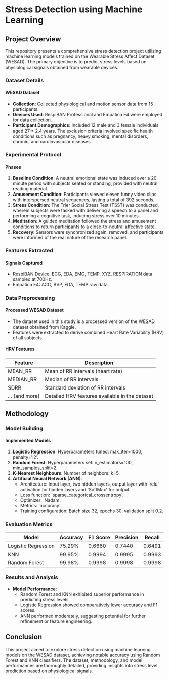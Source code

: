 # Stress Detection using Machine Learning

## Project Overview

This repository presents a comprehensive stress detection project utilizing machine learning models trained on the Wearable Stress Affect Dataset (WESAD). The primary objective is to predict stress levels based on physiological signals obtained from wearable devices.

### Dataset Details

#### WESAD Dataset
- **Collection**: Collected physiological and motion sensor data from 15 participants.
- **Devices Used**: RespiBAN Professional and Empatica E4 were employed for data collection.
- **Participant Demographics**: Included 12 male and 3 female individuals aged 27 ± 2.4 years. The exclusion criteria involved specific health conditions such as pregnancy, heavy smoking, mental disorders, chronic, and cardiovascular diseases.

### Experimental Protocol

#### Phases
1. **Baseline Condition**: A neutral emotional state was induced over a 20-minute period with subjects seated or standing, provided with neutral reading material.
2. **Amusement Condition**: Participants viewed eleven funny video clips with interspersed neutral sequences, lasting a total of 392 seconds.
3. **Stress Condition**: The Trier Social Stress Test (TSST) was conducted, wherein subjects were tasked with delivering a speech to a panel and performing a cognitive task, inducing stress over 10 minutes.
4. **Meditation**: A guided meditation followed the stress and amusement conditions to return participants to a close-to-neutral affective state.
5. **Recovery**: Sensors were synchronized again, removed, and participants were informed of the real nature of the research panel.

### Features Extracted

#### Signals Captured
- RespiBAN Device: ECG, EDA, EMG, TEMP, XYZ, RESPIRATION data sampled at 700Hz.
- Empatica E4: ACC, BVP, EDA, TEMP raw data.

### Data Preprocessing

#### Processed WESAD Dataset
- The dataset used in this study is a processed version of the WESAD dataset obtained from Kaggle.
- Features were extracted to derive combined Heart Rate Variability (HRV) of all subjects.

#### HRV Features

| Feature    | Description                          |
|------------|--------------------------------------|
| MEAN_RR    | Mean of RR intervals (heart rate)    |
| MEDIAN_RR  | Median of RR intervals                |
| SDRR       | Standard deviation of RR intervals    |
| ... (and more) | Detailed HRV features available in the dataset |

## Methodology

### Model Building

#### Implemented Models
1. **Logistic Regression**: Hyperparameters tuned: max_iter=1000, penalty='l2'.
2. **Random Forest**: Hyperparameters set: n_estimators=100, min_samples_split=2.
3. **K-Nearest Neighbours**: Number of neighbors: k=5.
4. **Artificial Neural Network (ANN)**:
   - Architecture: Input layer, two hidden layers, output layer with 'relu' activation for hidden layers and 'SoftMax' for output.
   - Loss function: 'sparse_categorical_crossentropy'.
   - Optimizer: 'Nadam'.
   - Metrics: 'accuracy'.
   - Training configuration: Batch size 32, epochs 30, validation split 0.2.

### Evaluation Metrics

| Model                | Accuracy | F1 Score | Precision | Recall  |
|----------------------|----------|----------|-----------|---------|
| Logistic Regression  | 75.29%   | 0.6660   | 0.7440    | 0.6491  |
| KNN                  | 99.95%   | 0.9994   | 0.9995    | 0.9993  |
| Random Forest        | 99.98%   | 0.9998   | 0.9998    | 0.9998  |


### Results and Analysis

- **Model Performance**:
  - Random Forest and KNN exhibited superior performance in predicting stress levels.
  - Logistic Regression showed comparatively lower accuracy and F1 scores.
  - ANN performed moderately, suggesting potential for further refinement or feature engineering.

## Conclusion

This project aimed to explore stress detection using machine learning models on the WESAD dataset, achieving notable accuracy using Random Forest and KNN classifiers. The dataset, methodology, and model performances are thoroughly detailed, providing insights into stress level prediction based on physiological signals.
